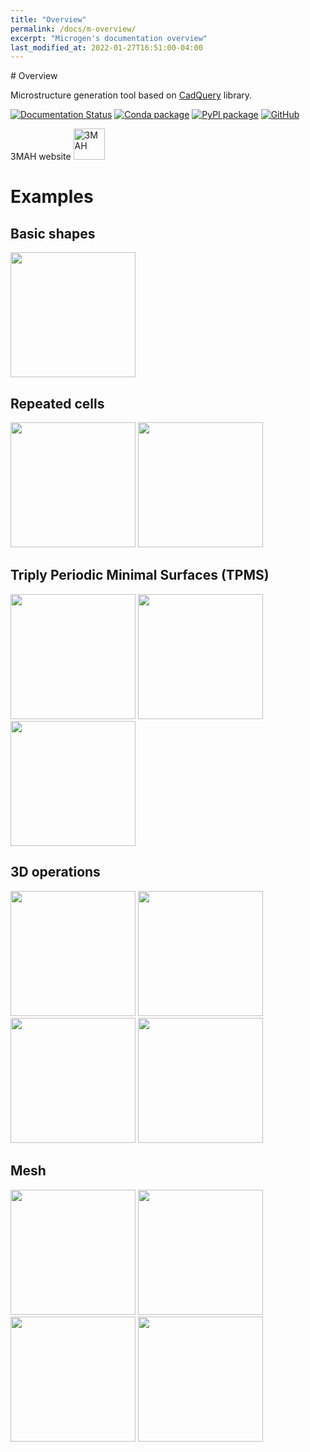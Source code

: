 ```yaml
---
title: "Overview"
permalink: /docs/m-overview/
excerpt: "Microgen's documentation overview"
last_modified_at: 2022-01-27T16:51:00-04:00
---
```


# Overview


Microstructure generation tool based on [CadQuery](https://cadquery.readthedocs.io/en/latest/) library.


[![Documentation Status](https://readthedocs.org/projects/microgen/badge/?version=latest)](https://microgen.readthedocs.io/en/latest/?badge=latest)
[![Conda package](https://conda.anaconda.org/set3mah/)](https://anaconda.org/set3mah/microgen/badges/installer/conda.svg)
[![PyPI package](https://badge.fury.io/py/microgen.svg)](https://pypi.org/project/microgen/1.0/)
[![GitHub](https://badgen.net/badge/icon/github?icon=github&label)](https://github.com/3MAH/microgen)

3MAH website <a href='https://3mah.github.io'> <img alt='3MAH' src='https://3mah.github.io/assets/images/logo_3mah/3mah_logo_vsmall.png' width='50' > </a>




# Examples

## Basic shapes
<a href='https://microgen.readthedocs.io/en/latest/basic_shapes.html#basic-shapes'> <img src='https://github.com/3MAH/microgen/tree/main/docs/_static/shapes.png' width='200px'></a>

## Repeated cells
<a href='https://microgen.readthedocs.io/en/latest/repeated_cells.html#octet-truss'> <img src='https://github.com/3MAH/microgen/tree/main/docs/_static/octettruss.png' width='200px'></a>
<a href='https://microgen.readthedocs.io/en/latest/repeated_cells.html#honeycomb'> <img src='https://github.com/3MAH/microgen/tree/main/docs/_static/honeycomb.png' width='200px'></a>

## Triply Periodic Minimal Surfaces (TPMS)
<a href='https://microgen.readthedocs.io/en/latest/tpms.html#tpms-available'> <img src='https://github.com/3MAH/microgen/tree/main/docs/_static/tpms.png' width='200px'></a>
<a href='https://microgen.readthedocs.io/en/latest/tpms.html#spherical-gyroid'> <img src='https://github.com/3MAH/microgen/tree/main/docs/_static/tpms_sphere.png' width='200px'></a>
<a href='https://microgen.readthedocs.io/en/latest/tpms.html#shell'> <img src='https://github.com/3MAH/microgen/tree/main/docs/_static/tpms_shell.png' width='200px'></a>

## 3D operations
<a href='https://microgen.readthedocs.io/en/latest/3d_operations.html#repeating-unit-geometry'> <img src='https://github.com/3MAH/microgen/tree/main/docs/_static/repeatedGyroid.png' width='200px'></a>
<a href='https://microgen.readthedocs.io/en/latest/3d_operations.html#raster-ellipsoid'> <img src='https://github.com/3MAH/microgen/tree/main/docs/_static/raster.png' width='200px'></a>
<a href='https://microgen.readthedocs.io/en/latest/3d_operations.html#voronoi'> <img src='https://github.com/3MAH/microgen/tree/main/docs/_static/Voronoi.png' width='200px'></a>
<a href='https://microgen.readthedocs.io/en/latest/3d_operations.html#voronoi-gyroid'> <img src='https://github.com/3MAH/microgen/tree/main/docs/_static/voronoi_gyroid.png' width='200px'></a>

## Mesh
<a href='https://microgen.readthedocs.io/en/latest/mesh.html#id1'> <img src='https://github.com/3MAH/microgen/tree/main/docs/_static/Mesh.png' width='200px'></a>
<a href='https://microgen.readthedocs.io/en/latest/mesh.html#periodic-mesh'> <img src='https://github.com/3MAH/microgen/tree/main/docs/_static/meshPeriodic.png' width='200px'></a>
<a href='https://microgen.readthedocs.io/en/latest/mesh.html#mmg'> <img src='https://github.com/3MAH/microgen/tree/main/docs/_static/mmg.png' width='200px'></a>
<a href='https://microgen.readthedocs.io/en/latest/mesh.html#mmg-voronoi'> <img src='https://github.com/3MAH/microgen/tree/main/docs/_static/mmg-voro.png' width='200px'></a>